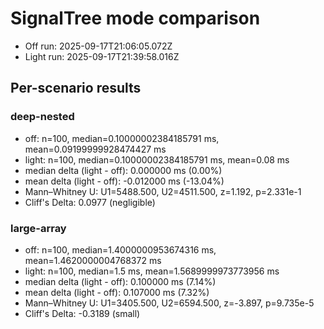 # SignalTree mode comparison

- Off run: 2025-09-17T21:06:05.072Z
- Light run: 2025-09-17T21:39:58.016Z

## Per-scenario results

### deep-nested

- off: n=100, median=0.10000002384185791 ms, mean=0.09199999928474427 ms
- light: n=100, median=0.10000002384185791 ms, mean=0.08 ms
- median delta (light - off): 0.000000 ms (0.00%)
- mean delta (light - off): -0.012000 ms (-13.04%)
- Mann–Whitney U: U1=5488.500, U2=4511.500, z=1.192, p=2.331e-1
- Cliff's Delta: 0.0977 (negligible)

### large-array

- off: n=100, median=1.4000000953674316 ms, mean=1.4620000004768372 ms
- light: n=100, median=1.5 ms, mean=1.5689999973773956 ms
- median delta (light - off): 0.100000 ms (7.14%)
- mean delta (light - off): 0.107000 ms (7.32%)
- Mann–Whitney U: U1=3405.500, U2=6594.500, z=-3.897, p=9.735e-5
- Cliff's Delta: -0.3189 (small)
